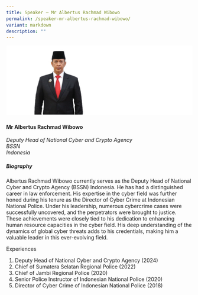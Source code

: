 ```yaml
---
title: Speaker – Mr Albertus Rachmad Wibowo
permalink: /speaker-mr-albertus-rachmad-wibowo/
variant: markdown
description: ""
---
```

![](/images/2024%20speakers/Mr__Albertus_Rachmad_Wibowo.png)
#### **Mr Albertus Rachmad Wibowo**

*Deputy Head of National Cyber and Crypto Agency <br>
BSSN<br>Indonesia*

##### **Biography**
Albertus Rachmad Wibowo currently serves as the Deputy Head of National Cyber and Crypto Agency (BSSN) Indonesia. He has had a distinguished career in law enforcement. His expertise in the cyber field was further honed during his tenure as the Director of Cyber Crime at Indonesian National Police. Under his leadership, numerous cybercrime cases were successfully uncovered, and the perpetrators were brought to justice. These achievements were closely tied to his dedication to enhancing human resource capacities in the cyber field. His deep understanding of the dynamics of global cyber threats adds to his credentials, making him a valuable leader in this ever-evolving field.

Experiences 
1. 	Deputy Head of National Cyber and Crypto Agency (2024)
2. 	Chief of Sumatera Selatan Regional Police (2022)
3. 	Chief of Jambi Regional Police (2020)
4. 	Senior Police Instructor of Indonesian National Police (2020)
5. 	Director of Cyber Crime of Indonesian National Police (2018)
